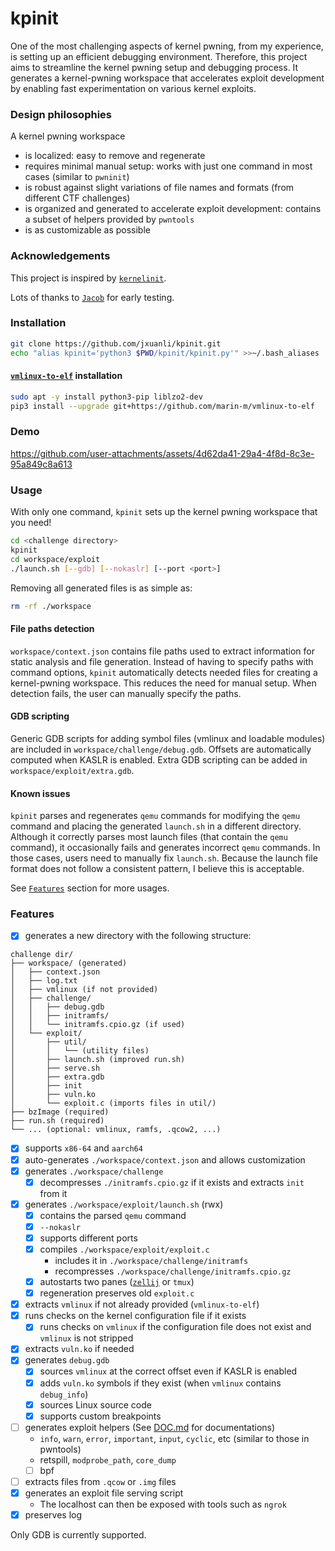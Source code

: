 # kpinit

One of the most challenging aspects of kernel pwning, from my experience, is setting up an efficient debugging environment. Therefore, this project aims to streamline the kernel pwning setup and debugging process. It generates a kernel-pwning workspace that accelerates exploit development by enabling fast experimentation on various kernel exploits.

### Design philosophies

A kernel pwning workspace
- is localized: easy to remove and regenerate
- requires minimal manual setup: works with just one command in most cases (similar to `pwninit`)
- is robust against slight variations of file names and formats (from different CTF challenges)
- is organized and generated to accelerate exploit development: contains a subset of helpers provided by `pwntools`
- is as customizable as possible

### Acknowledgements

This project is inspired by [`kernelinit`](https://github.com/Myldero/kernelinit).

Lots of thanks to [`Jacob`](https://github.com/jacobgnewman) for early testing.

### Installation

```bash
git clone https://github.com/jxuanli/kpinit.git
echo "alias kpinit='python3 $PWD/kpinit/kpinit.py'" >>~/.bash_aliases
```

#### [`vmlinux-to-elf`](https://github.com/marin-m/vmlinux-to-elf) installation
```bash
sudo apt -y install python3-pip liblzo2-dev
pip3 install --upgrade git+https://github.com/marin-m/vmlinux-to-elf
```

### Demo


https://github.com/user-attachments/assets/4d62da41-29a4-4f8d-8c3e-95a849c8a613


### Usage
With only one command, `kpinit` sets up the kernel pwning workspace that you need!
```bash
cd <challenge directory>
kpinit
cd workspace/exploit
./launch.sh [--gdb] [--nokaslr] [--port <port>]
```

Removing all generated files is as simple as:
```bash
rm -rf ./workspace
```

#### File paths detection

`workspace/context.json` contains file paths used to extract information for static analysis and file generation. Instead of having to specify paths with command options, `kpinit` automatically detects needed files for creating a kernel-pwning workspace. This reduces the need for manual setup. When detection fails, the user can manually specify the paths.

#### GDB scripting
Generic GDB scripts for adding symbol files (vmlinux and loadable modules) are included in `workspace/challenge/debug.gdb`. Offsets are automatically computed when KASLR is enabled. Extra GDB scripting can be added in `workspace/exploit/extra.gdb`.

#### Known issues
`kpinit` parses and regenerates `qemu` commands for modifying the `qemu` command and placing the generated `launch.sh` in a different directory. Although it correctly parses most launch files (that contain the `qemu` command), it occasionally fails and generates incorrect `qemu` commands. In those cases, users need to manually fix `launch.sh`. Because the launch file format does not follow a consistent pattern, I believe this is acceptable.

See [`Features`](https://github.com/jxuanli/kpinit/tree/main?tab=readme-ov-file#features) section for more usages.

### Features
- [x] generates a new directory with the following structure: 
```
challenge dir/
├── workspace/ (generated)
│   ├── context.json
│   ├── log.txt
│   ├── vmlinux (if not provided)
│   ├── challenge/
│   │   ├── debug.gdb
│   │   ├── initramfs/
│   │   └── initramfs.cpio.gz (if used)
│   └── exploit/
│       ├── util/
│       │   └── (utility files)
│       ├── launch.sh (improved run.sh)
│       ├── serve.sh
│       ├── extra.gdb
│       ├── init
│       ├── vuln.ko
│       └── exploit.c (imports files in util/)
├── bzImage (required)
├── run.sh (required)
└── ... (optional: vmlinux, ramfs, .qcow2, ...)
```
- [x] supports `x86-64` and `aarch64`
- [x] auto-generates `./workspace/context.json` and allows customization
- [x] generates `./workspace/challenge`
  - [x] decompresses `./initramfs.cpio.gz` if it exists and extracts `init` from it
- [x] generates `./workspace/exploit/launch.sh` (rwx)
  - [x] contains the parsed `qemu` command
  - [x] `--nokaslr`
  - [x] supports different ports
  - [x] compiles `./workspace/exploit/exploit.c`
    - includes it in `./workspace/challenge/initramfs`
    - recompresses `./workspace/challenge/initramfs.cpio.gz` 
  - [x] autostarts two panes ([`zellij`](https://github.com/zellij-org/zellij) or `tmux`)
  - [x] regeneration preserves old `exploit.c`
- [x] extracts `vmlinux` if not already provided (`vmlinux-to-elf`)
- [x] runs checks on the kernel configuration file if it exists
  - [x] runs checks on `vmlinux` if the configuration file does not exist and `vmlinux` is not stripped
- [x] extracts `vuln.ko` if needed 
- [x] generates `debug.gdb`
  - [x] sources `vmlinux` at the correct offset even if KASLR is enabled
  - [x] adds `vuln.ko` symbols if they exist (when `vmlinux` contains `debug_info`)
  - [x] sources Linux source code
  - [x] supports custom breakpoints
- [ ] generates exploit helpers (See [DOC.md](https://github.com/jxuanli/kpinit/blob/main/DOC.md) for documentations)
  - `info`, `warn`, `error`, `important`, `input`, `cyclic`, etc (similar to those in pwntools)
  - retspill, `modprobe_path`, `core_dump`
  - [ ] bpf
- [ ] extracts files from `.qcow` or `.img` files
- [x] generates an exploit file serving script
  - The localhost can then be exposed with tools such as `ngrok`
- [x] preserves log

Only GDB is currently supported.

